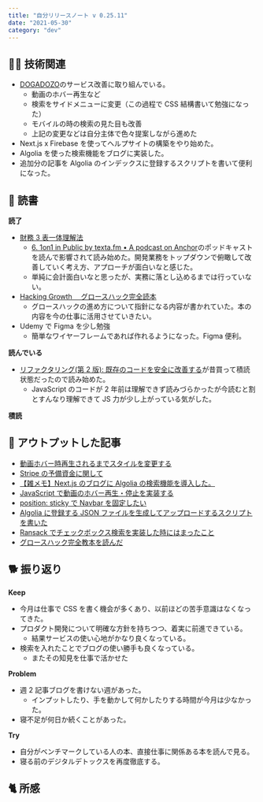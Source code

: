 ```yaml
---
title: "自分リリースノート v 0.25.11"
date: "2021-05-30"
category: "dev"
---
```


## 👨‍💻 技術関連

- [DOGADOZO](https://www.dogadozo.com/)のサービス改善に取り組んでいる。
  - 動画のホバー再生など
  - 検索をサイドメニューに変更（この過程で CSS 結構書いて勉強になった）
  - モバイルの時の検索の見た目も改善
  - 上記の変更などは自分主体で色々提案しながら進めた
- Next.js x Firebase を使ってヘルプサイトの構築をやり始めた。
- Algolia を使った検索機能をブログに実装した。
- 追加分の記事を Algolia のインデックスに登録するスクリプトを書いて便利になった。

## 📕 読書

**読了**

- [財務 3 表一体理解法](https://amzn.to/3fyOxWd)
  - [6. 1on1 in Public by texta.fm • A podcast on Anchor](https://anchor.fm/textafm/episodes/6--1on1-in-Public-e1078pn)のポッドキャストを読んで影響されて読み始めた。開発業務をトップダウンで俯瞰して改善していく考え方、アプローチが面白いなと感じた。
  - 単純に会計面白いなと思ったが、実務に落とし込めるまでは行っていない。
- [Hacking Growth 　グロースハック完全読本](https://amzn.to/3c2YPM9)
  - グロースハックの進め方について指針になる内容が書かれていた。本の内容を今の仕事に活用させていきたい。
- Udemy で Figma を少し勉強
  - 簡単なワイヤーフレームであれば作れるようになった。Figma 便利。

**読んでいる**

- [リファクタリング(第 2 版): 既存のコードを安全に改善する](https://amzn.to/3bHDFTy)が昔買って積読状態だったので読み始めた。
  - JavaScript のコードが 2 年前は理解できず読みづらかったが今読むと割とすんなり理解できて JS 力が少し上がっている気がした。

**積読**

## 📝 アウトプットした記事

- [動画ホバー時再生されるまでスタイルを変更する](https://kenzoblog.vercel.app/posts/js-video-change-styles)
- [Stripe の予備資金に関して](https://kenzoblog.vercel.app/posts/stripe-reserved)
- [【雑メモ】Next.js のブログに Algolia の検索機能を導入した。](https://kenzoblog.vercel.app/posts/next-and-algolia)
- [JavaScript で動画のホバー再生・停止を実装する](https://kenzoblog.vercel.app/posts/js-video-play-pause)
- [position: sticky で Navbar を固定したい](https://kenzoblog.vercel.app/posts/css-sticky-navbar)
- [Algolia に登録する JSON ファイルを生成してアップロードするスクリプトを書いた](https://kenzoblog.vercel.app/posts/algolia-json-test)
- [Ransack でチェックボックス検索を実装した時にはまったこと](https://kenzoblog.vercel.app/posts/ransack-checkbox)
- [グロースハック完全教本を読んだ](https://kenzoblog.vercel.app/posts/hacking-growth)

## 🐕 振り返り

**Keep**

- 今月は仕事で CSS を書く機会が多くあり、以前ほどの苦手意識はなくなってきた。
- プロダクト開発について明確な方針を持ちつつ、着実に前進できている。
  - 結果サービスの使い心地がかなり良くなっている。
- 検索を入れたことでブログの使い勝手も良くなっている。
  - またその知見を仕事で活かせた

**Problem**

- 週 2 記事ブログを書けない週があった。
  - インプットしたり、手を動かして何かしたりする時間が今月は少なかった。
- 寝不足が何日か続くことがあった。

**Try**

- 自分がベンチマークしている人の本、直接仕事に関係ある本を読んで見る。
- 寝る前のデジタルデトックスを再度徹底する。

## 🐈 所感
